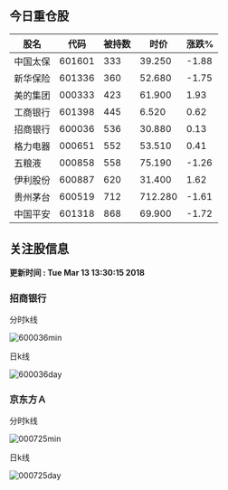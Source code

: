 
## 今日重仓股 

|股名|代码|被持数|时价|涨跌%|
|---|---|---|---|---|
|中国太保|601601|333|39.250|-1.88|
|新华保险|601336|360|52.680|-1.75|
|美的集团|000333|423|61.900|1.93|
|工商银行|601398|445|6.520|0.62|
|招商银行|600036|536|30.880|0.13|
|格力电器|000651|552|53.510|0.41|
|五粮液|000858|558|75.190|-1.26|
|伊利股份|600887|620|31.400|1.62|
|贵州茅台|600519|712|712.280|-1.61|
|中国平安|601318|868|69.900|-1.72|

## 关注股信息
**更新时间 : Tue Mar 13 13:30:15 2018**
### 招商银行 
分时k线

![600036min](http://image.sinajs.cn/newchart/min/n/sh600036.gif)

日k线

![600036day](http://image.sinajs.cn/newchart/daily/n/sh600036.gif)

### 京东方Ａ 
分时k线

![000725min](http://image.sinajs.cn/newchart/min/n/sz000725.gif)

日k线

![000725day](http://image.sinajs.cn/newchart/daily/n/sz000725.gif)
